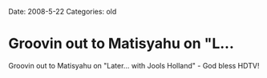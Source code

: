Date: 2008-5-22
Categories: old

# Groovin out to Matisyahu on "L...

Groovin out to Matisyahu on "Later... with Jools Holland" - God bless HDTV!
